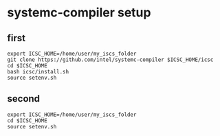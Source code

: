 # systemc-compiler setup

## first

```shell
export ICSC_HOME=/home/user/my_iscs_folder
git clone https://github.com/intel/systemc-compiler $ICSC_HOME/icsc
cd $ICSC_HOME
bash icsc/install.sh
source setenv.sh
```

## second

```shell
export ICSC_HOME=/home/user/my_iscs_folder
cd $ICSC_HOME
source setenv.sh
```

